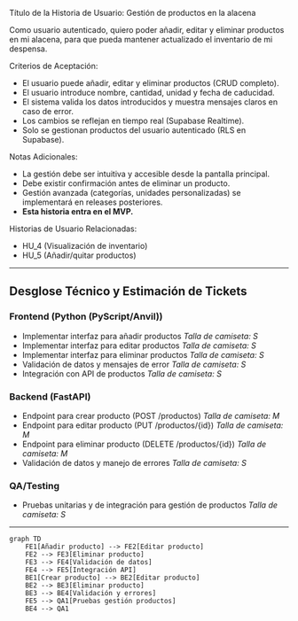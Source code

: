 Título de la Historia de Usuario:
Gestión de productos en la alacena

Como usuario autenticado,
quiero poder añadir, editar y eliminar productos en mi alacena,
para que pueda mantener actualizado el inventario de mi despensa.

Criterios de Aceptación:
- El usuario puede añadir, editar y eliminar productos (CRUD completo).
- El usuario introduce nombre, cantidad, unidad y fecha de caducidad.
- El sistema valida los datos introducidos y muestra mensajes claros en caso de error.
- Los cambios se reflejan en tiempo real (Supabase Realtime).
- Solo se gestionan productos del usuario autenticado (RLS en Supabase).

Notas Adicionales:
- La gestión debe ser intuitiva y accesible desde la pantalla principal.
- Debe existir confirmación antes de eliminar un producto.
- Gestión avanzada (categorías, unidades personalizadas) se implementará en releases posteriores.
- **Esta historia entra en el MVP.**

Historias de Usuario Relacionadas:
- HU_4 (Visualización de inventario)
- HU_5 (Añadir/quitar productos)

---

## Desglose Técnico y Estimación de Tickets

### Frontend (Python (PyScript/Anvil))
- Implementar interfaz para añadir productos
  _Talla de camiseta: S_
- Implementar interfaz para editar productos
  _Talla de camiseta: S_
- Implementar interfaz para eliminar productos
  _Talla de camiseta: S_
- Validación de datos y mensajes de error
  _Talla de camiseta: S_
- Integración con API de productos
  _Talla de camiseta: S_

### Backend (FastAPI)
- Endpoint para crear producto (POST /productos)
  _Talla de camiseta: M_
- Endpoint para editar producto (PUT /productos/{id})
  _Talla de camiseta: M_
- Endpoint para eliminar producto (DELETE /productos/{id})
  _Talla de camiseta: M_
- Validación de datos y manejo de errores
  _Talla de camiseta: S_

### QA/Testing
- Pruebas unitarias y de integración para gestión de productos
  _Talla de camiseta: S_

---

```mermaid
graph TD
    FE1[Añadir producto] --> FE2[Editar producto]
    FE2 --> FE3[Eliminar producto]
    FE3 --> FE4[Validación de datos]
    FE4 --> FE5[Integración API]
    BE1[Crear producto] --> BE2[Editar producto]
    BE2 --> BE3[Eliminar producto]
    BE3 --> BE4[Validación y errores]
    FE5 --> QA1[Pruebas gestión productos]
    BE4 --> QA1
```
